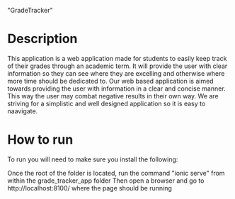 "GradeTracker" 

Description
==============
This application is a web application made for students to easily keep track of their grades through an academic term. It will provide the user with clear information so they can see where they are excelling and otherwise where more time should be dedicated to. Our web based application is aimed towards providing the user with information in a clear and concise manner. This way the user may combat negative results in their own way. We are striving for a simplistic and well designed application so it is easy to naavigate.


How to run
=============
To run you will need to make sure you install the following:

Once the root of the folder is located, run the command "ionic serve" from within the grade_tracker_app folder
Then open a browser and go to http://localhost:8100/ where the page should be running
